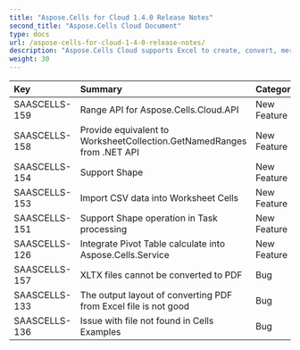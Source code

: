 ```yaml
---
title: "Aspose.Cells for Cloud 1.4.0 Release Notes"
second_title: "Aspose.Cells Cloud Document"
type: docs
url: /aspose-cells-for-cloud-1-4-0-release-notes/
description: "Aspose.Cells Cloud supports Excel to create, convert, merge, split, protected, inner object operation, and so on."
weight: 30
---
```


|**Key** |**Summary** |**Category** |
| :- | :- | :- |
|SAASCELLS-159 |Range API for Aspose.Cells.Cloud.API |New Feature |
|SAASCELLS-158 |Provide equivalent to WorksheetCollection.GetNamedRanges from .NET API |New Feature |
|SAASCELLS-154 |Support Shape |New Feature  |
|SAASCELLS-153 |Import CSV data into Worksheet Cells |New Feature |
|SAASCELLS-151 |Support Shape operation in Task processing |New Feature |
|SAASCELLS-126 |Integrate Pivot Table calculate into Aspose.Cells.Service |New Feature |
|SAASCELLS-157 |XLTX files cannot be converted to PDF |Bug |
|SAASCELLS-133 |The output layout of converting PDF from Excel file is not good |Bug |
|SAASCELLS-136 |Issue with file not found in Cells Examples |Bug |

